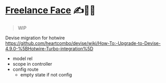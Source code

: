 # [Freelance Face](freelanceface.com) ✍️📝😎
> WIP


Devise migration for hotwire
https://github.com/heartcombo/devise/wiki/How-To:-Upgrade-to-Devise-4.9.0-%5BHotwire-Turbo-integration%5D

- model rel
- scope in controller
- config route
  - empty state if not config
